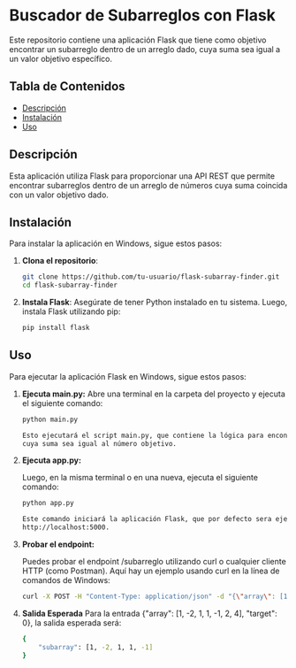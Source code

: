 # Buscador de Subarreglos con Flask

Este repositorio contiene una aplicación Flask que tiene como objetivo encontrar un subarreglo dentro de un arreglo dado, cuya suma sea igual a un valor objetivo específico.

## Tabla de Contenidos

- [Descripción](#descripción)
- [Instalación](#instalación)
- [Uso](#uso)

## Descripción

Esta aplicación utiliza Flask para proporcionar una API REST que permite encontrar subarreglos dentro de un arreglo de números cuya suma coincida con un valor objetivo dado.

## Instalación

Para instalar la aplicación en Windows, sigue estos pasos:

1. **Clona el repositorio**:
   ```bash
   git clone https://github.com/tu-usuario/flask-subarray-finder.git
   cd flask-subarray-finder
   
2. **Instala Flask**: Asegúrate de tener Python instalado en tu sistema. Luego, instala Flask utilizando pip:
   ```bash
   pip install flask
   
## **Uso**
Para ejecutar la aplicación Flask en Windows, sigue estos pasos:

1. **Ejecuta main.py:** Abre una terminal en la carpeta del proyecto y ejecuta el siguiente comando:
   ```bash
   python main.py

   Esto ejecutará el script main.py, que contiene la lógica para encontrar el subarreglo 
   cuya suma sea igual al número objetivo.
   
2. **Ejecuta app.py:**

   Luego, en la misma terminal o en una nueva, ejecuta el siguiente comando:
   
   ```bash
   python app.py
   
   Este comando iniciará la aplicación Flask, que por defecto sera ejecutada en 
   http://localhost:5000.
3. **Probar el endpoint:**

   Puedes probar el endpoint /subarreglo utilizando curl o cualquier cliente HTTP (como 
   Postman). Aquí hay un ejemplo usando curl en la línea de comandos de Windows:
   
   ```bash
   curl -X POST -H "Content-Type: application/json" -d "{\"array\": [1, -2, 1, 1, -1, 2, 4], \"target\": 0}" http://localhost:5000/subarreglo

4. **Salida Esperada**
Para la entrada {"array": [1, -2, 1, 1, -1, 2, 4], "target": 0}, la salida esperada será:

   ```bash
   {
       "subarray": [1, -2, 1, 1, -1]
   }
